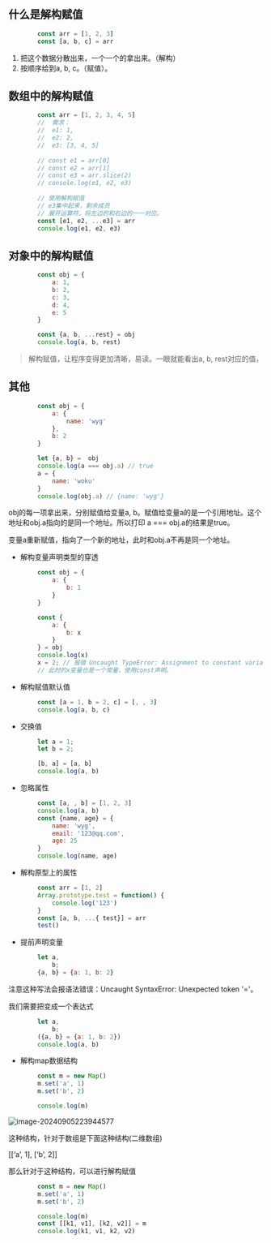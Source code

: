 ## 什么是解构赋值

~~~js
        const arr = [1, 2, 3]
        const [a, b, c] = arr
~~~



1. 把这个数据分散出来，一个一个的拿出来。（解构）
2. 按顺序给到a, b, c。（赋值）。

## 数组中的解构赋值

~~~js
        const arr = [1, 2, 3, 4, 5]
        //  需求：
        //  e1: 1,
        //  e2: 2,
        //  e3: [3, 4, 5]
        
        // const e1 = arr[0]
        // const e2 = arr[1]
        // const e3 = arr.slice(2)
        // console.log(e1, e2, e3)
        
        // 使用解构赋值
        // e3集中起来，剩余成员
        // 展开运算符，将左边的和右边的一一对应。
        const [e1, e2, ...e3] = arr
        console.log(e1, e2, e3)
~~~

## 对象中的解构赋值

~~~js
        const obj = {
            a: 1,
            b: 2,
            c: 3,
            d: 4,
            e: 5
        }

        const {a, b, ...rest} = obj
        console.log(a, b, rest)
~~~

> 解构赋值，让程序变得更加清晰，易读。一眼就能看出a, b, rest对应的值，

## 其他

~~~js
        const obj = {
            a: {
                name: 'wyg'
            },
            b: 2
        }

        let {a, b} =  obj
        console.log(a === obj.a) // true
        a = {
            name: 'woku'
        }
        console.log(obj.a) // {name: 'wyg'}
~~~

obj的每一项拿出来，分别赋值给变量a, b。赋值给变量a的是一个引用地址。这个地址和obj.a指向的是同一个地址。所以打印 a === obj.a的结果是true。

变量a重新赋值，指向了一个新的地址，此时和obj.a不再是同一个地址。



- 解构变量声明类型的穿透

~~~js
        const obj = {
            a: {
                b: 1
            }
        }

        const {
            a: {
                b: x
            }
        } = obj
        console.log(x)
        x = 2; // 报错 Uncaught TypeError: Assignment to constant variable.
        // 此时的x变量也是一个常量，使用const声明。
~~~

- 解构赋值默认值

~~~js
        const [a = 1, b = 2, c] = [, , 3]
        console.log(a, b, c)
~~~

- 交换值

~~~js
        let a = 1;
        let b = 2;

        [b, a] = [a, b]
        console.log(a, b)
~~~

- 忽略属性

~~~js
        const [a, , b] = [1, 2, 3]
        console.log(a, b)
        const {name, age} = {
            name: 'wyg',
            email: '123@qq.com',
            age: 25
        }
        console.log(name, age)
~~~

- 解构原型上的属性

~~~js
        const arr = [1, 2]
        Array.prototype.test = function() {
            console.log('123')
        }
        const [a, b, ...{ test}] = arr
        test()
~~~

- 提前声明变量

~~~js
        let a,
            b;
        {a, b} = {a: 1, b: 2}
~~~

注意这种写法会报语法错误：Uncaught SyntaxError: Unexpected token '='。

我们需要把变成一个表达式

~~~js
        let a,
            b;
        ({a, b} = {a: 1, b: 2})
        console.log(a, b)
~~~

- 解构map数据结构

~~~js
        const m = new Map()
        m.set('a', 1)
        m.set('b', 2)

        console.log(m)
~~~

![image-20240905223944577](https://static.woku.net/blog/image-20240905223944577.png)

这种结构，针对于数组是下面这种结构(二维数组)

[[‘a’, 1], [‘b’, 2]]

那么针对于这种结构，可以进行解构赋值

~~~js
        const m = new Map()
        m.set('a', 1)
        m.set('b', 2)

        console.log(m)
        const [[k1, v1], [k2, v2]] = m
        console.log(k1, v1, k2, v2)
~~~


